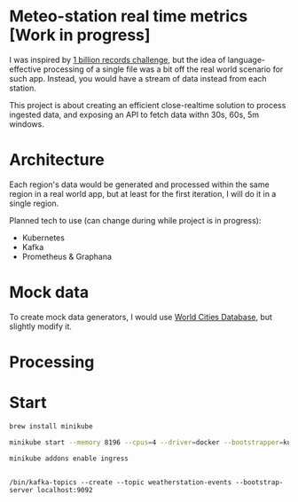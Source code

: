 # Meteo-station real time metrics [Work in progress]

I was inspired by [1 billion records challenge](https://github.com/gunnarmorling/1brc), but the idea of language-effective processing of a single file was a bit off the real world scenario for such app. Instead, you would have a stream of data instead from each station.

This project is about creating an efficient close-realtime solution to process ingested data, and exposing an API to fetch data withn 30s, 60s, 5m windows.

# Architecture

Each region's data would be generated and processed within the same region in a real world app, but at least for the first iteration, I will do it in a single region.

Planned tech to use (can change during while project is in progress):
- Kubernetes
- Kafka
- Prometheus & Graphana


# Mock data

To create mock data generators, I would use [World Cities Database](https://simplemaps.com/data/world-cities), but slightly modify it.

# Processing

# Start

```bash
brew install minikube

minikube start --memory 8196 --cpus=4 --driver=docker --bootstrapper=kubeadm --extra-config=kubelet.authentication-token-webhook=true --extra-config=kubelet.authorization-mode=Webhook --extra-config=scheduler.bind-address=0.0.0.0 --extra-config=controller-manager.bind-address=0.0.0.0

minikube addons enable ingress



```

```
/bin/kafka-topics --create --topic weatherstation-events --bootstrap-server localhost:9092
```
